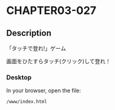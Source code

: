 # CHAPTER03-027

## Description

「タッチで登れ!」ゲーム

画面をひたすらタッチ(クリック)して登れ！

### Desktop

In your browser, open the file:

    /www/index.html

